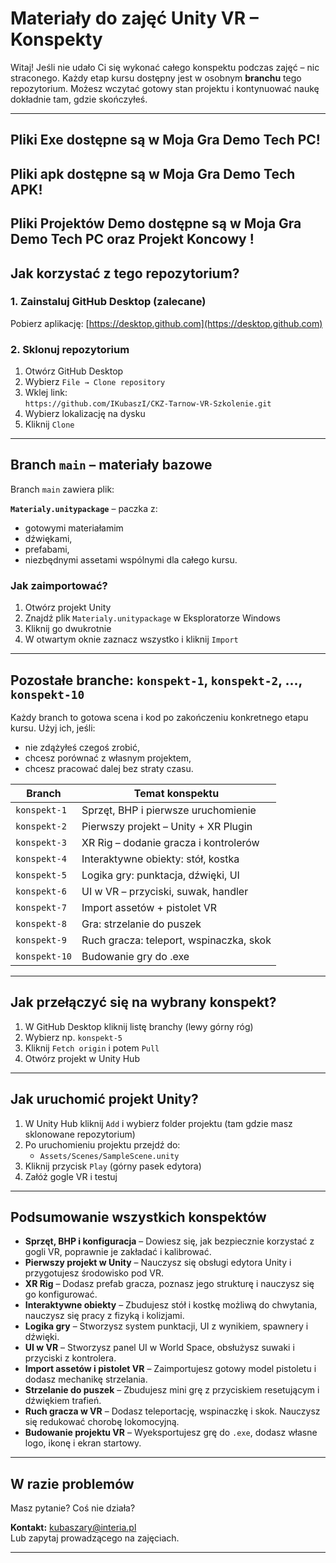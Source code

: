 # Materiały do zajęć Unity VR – Konspekty

Witaj! Jeśli nie udało Ci się wykonać całego konspektu podczas zajęć – nic straconego. Każdy etap kursu dostępny jest w osobnym **branchu** tego repozytorium. Możesz wczytać gotowy stan projektu i kontynuować naukę dokładnie tam, gdzie skończyłeś.

---
## Pliki Exe dostępne są w Moja Gra Demo Tech PC!
## Pliki apk dostępne są w Moja Gra Demo Tech APK!
## Pliki Projektów Demo dostępne są w Moja Gra Demo Tech PC oraz Projekt Koncowy !



## Jak korzystać z tego repozytorium?

### 1. Zainstaluj GitHub Desktop (zalecane)
Pobierz aplikację: [https://desktop.github.com](https://desktop.github.com)

### 2. Sklonuj repozytorium
1. Otwórz GitHub Desktop
2. Wybierz `File → Clone repository`
3. Wklej link:  
   `https://github.com/IKubaszI/CKZ-Tarnow-VR-Szkolenie.git`
4. Wybierz lokalizację na dysku
5. Kliknij `Clone`

---

## Branch `main` – materiały bazowe

Branch `main` zawiera plik:

**`Materialy.unitypackage`** – paczka z:
- gotowymi materiałamim
- dźwiękami,
- prefabami,
- niezbędnymi assetami wspólnymi dla całego kursu.

### Jak zaimportować?
1. Otwórz projekt Unity
2. Znajdź plik `Materialy.unitypackage` w Eksploratorze Windows
3. Kliknij go dwukrotnie
4. W otwartym oknie zaznacz wszystko i kliknij `Import`

---

## Pozostałe branche: `konspekt-1`, `konspekt-2`, ..., `konspekt-10`

Każdy branch to gotowa scena i kod po zakończeniu konkretnego etapu kursu. Użyj ich, jeśli:
- nie zdążyłeś czegoś zrobić,
- chcesz porównać z własnym projektem,
- chcesz pracować dalej bez straty czasu.

| Branch         | Temat konspektu                             |
|----------------|----------------------------------------------|
| `konspekt-1`   | Sprzęt, BHP i pierwsze uruchomienie          |
| `konspekt-2`   | Pierwszy projekt – Unity + XR Plugin         |
| `konspekt-3`   | XR Rig – dodanie gracza i kontrolerów        |
| `konspekt-4`   | Interaktywne obiekty: stół, kostka           |
| `konspekt-5`   | Logika gry: punktacja, dźwięki, UI           |
| `konspekt-6`   | UI w VR – przyciski, suwak, handler          |
| `konspekt-7`   | Import assetów + pistolet VR                 |
| `konspekt-8`   | Gra: strzelanie do puszek                    |
| `konspekt-9`   | Ruch gracza: teleport, wspinaczka, skok      |
| `konspekt-10`  | Budowanie gry do .exe                        |

---

## Jak przełączyć się na wybrany konspekt?

1. W GitHub Desktop kliknij listę branchy (lewy górny róg)
2. Wybierz np. `konspekt-5`
3. Kliknij `Fetch origin` i potem `Pull`
4. Otwórz projekt w Unity Hub

---

## Jak uruchomić projekt Unity?

1. W Unity Hub kliknij `Add` i wybierz folder projektu (tam gdzie masz sklonowane repozytorium)
2. Po uruchomieniu projektu przejdź do:
   - `Assets/Scenes/SampleScene.unity`
3. Kliknij przycisk `Play` (górny pasek edytora)
4. Załóż gogle VR i testuj

---

## Podsumowanie wszystkich konspektów

- **Sprzęt, BHP i konfiguracja** – Dowiesz się, jak bezpiecznie korzystać z gogli VR, poprawnie je zakładać i kalibrować.
- **Pierwszy projekt w Unity** – Nauczysz się obsługi edytora Unity i przygotujesz środowisko pod VR.
- **XR Rig** – Dodasz prefab gracza, poznasz jego strukturę i nauczysz się go konfigurować.
- **Interaktywne obiekty** – Zbudujesz stół i kostkę możliwą do chwytania, nauczysz się pracy z fizyką i kolizjami.
- **Logika gry** – Stworzysz system punktacji, UI z wynikiem, spawnery i dźwięki.
- **UI w VR** – Stworzysz panel UI w World Space, obsłużysz suwaki i przyciski z kontrolera.
- **Import assetów i pistolet VR** – Zaimportujesz gotowy model pistoletu i dodasz mechanikę strzelania.
- **Strzelanie do puszek** – Zbudujesz mini grę z przyciskiem resetującym i dźwiękiem trafień.
- **Ruch gracza w VR** – Dodasz teleportację, wspinaczkę i skok. Nauczysz się redukować chorobę lokomocyjną.
- **Budowanie projektu VR** – Wyeksportujesz grę do `.exe`, dodasz własne logo, ikonę i ekran startowy.

---

## W razie problemów

Masz pytanie? Coś nie działa?

**Kontakt:** kubaszary@interia.pl  
Lub zapytaj prowadzącego na zajęciach.

---

